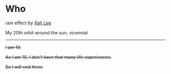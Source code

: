 <script defer src="rain.js"></script>

# Who

rain effect  by [Xah Lee](http://xahlee.info/js/js_raining_hearts.html)

My 20th orbit around the sun, vicennial

<hr>

<s>I am 19. 

As I am 19, I don't have that many life experiences.

So I will end there</s>



